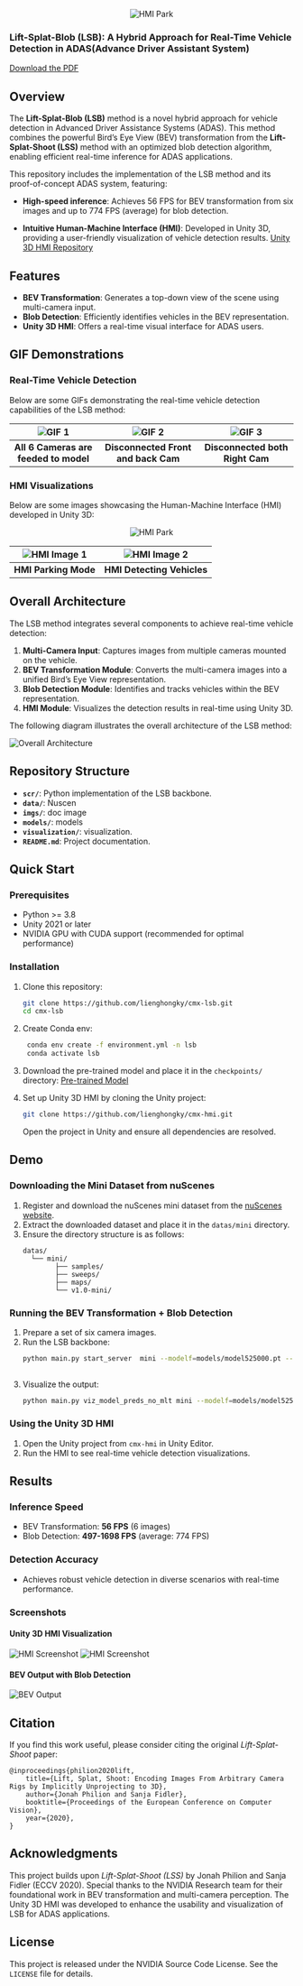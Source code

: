 <p align="center">
    <img src="./imgs/banner.png" alt="HMI Park">
</p>

### Lift-Splat-Blob (LSB): A Hybrid Approach for Real-Time Vehicle Detection in ADAS(Advance Driver Assistant System)
[Download the PDF](./imgs/LSB.pdf)

## Overview
The **Lift-Splat-Blob (LSB)** method is a novel hybrid approach for vehicle detection in Advanced Driver Assistance Systems (ADAS). This method combines the powerful Bird’s Eye View (BEV) transformation from the **Lift-Splat-Shoot (LSS)** method with an optimized blob detection algorithm, enabling efficient real-time inference for ADAS applications.

This repository includes the implementation of the LSB method and its proof-of-concept ADAS system, featuring:
- **High-speed inference**: Achieves 56 FPS for BEV transformation from six images and up to 774 FPS (average) for blob detection.

- **Intuitive Human-Machine Interface (HMI)**: Developed in Unity 3D, providing a user-friendly visualization of vehicle detection results. [Unity 3D HMI Repository](https://github.com/lienghongky/cmx-hmi)

## Features
- **BEV Transformation**: Generates a top-down view of the scene using multi-camera input.
- **Blob Detection**: Efficiently identifies vehicles in the BEV representation.
- **Unity 3D HMI**: Offers a real-time visual interface for ADAS users.

## GIF Demonstrations

### Real-Time Vehicle Detection
Below are some GIFs demonstrating the real-time vehicle detection capabilities of the LSB method:

| ![GIF 1](./imgs/full_cams.gif)| ![GIF 2](./imgs/drop_front_back_cam.gif) | ![GIF 3](./imgs/drop_right_cams.gif)|
|:------------------------------:|:----------------------------------------:|:-----------------------------------:|
| **All 6 Cameras are feeded to model** | **Disconnected Front and back Cam** | **Disconnected both Right Cam** |

### HMI Visualizations
Below are some images showcasing the Human-Machine Interface (HMI) developed in Unity 3D:

<p align="center">
    <img src="./imgs/hmi-gif.gif" alt="HMI Park">
</p>

| ![HMI Image 1](./imgs/hmi-p.png) | ![HMI Image 2](./imgs/hmi-d4.png) |
|:-------------------------------------:|:-------------------------------------:|
| **HMI Parking Mode**               | **HMI Detecting Vehicles**               |


## Overall Architecture

The LSB method integrates several components to achieve real-time vehicle detection:

1. **Multi-Camera Input**: Captures images from multiple cameras mounted on the vehicle.
2. **BEV Transformation Module**: Converts the multi-camera images into a unified Bird’s Eye View representation.
3. **Blob Detection Module**: Identifies and tracks vehicles within the BEV representation.
4. **HMI Module**: Visualizes the detection results in real-time using Unity 3D.

The following diagram illustrates the overall architecture of the LSB method:

![Overall Architecture](./imgs/Overall.png)

## Repository Structure
- **`scr/`**: Python implementation of the LSB backbone.
- **`data/`**: Nuscen
- **`imgs/`**: doc image
- **`models/`**: models
- **`visualization/`**:  visualization.
- **`README.md`**: Project documentation.

## Quick Start
### Prerequisites
- Python >= 3.8
- Unity 2021 or later
- NVIDIA GPU with CUDA support (recommended for optimal performance)

### Installation
1. Clone this repository:
   ```bash
   git clone https://github.com/lienghongky/cmx-lsb.git
   cd cmx-lsb
   ```

2. Create Conda env:
   ```bash
    conda env create -f environment.yml -n lsb
    conda activate lsb
   ```

3. Download the pre-trained model and place it in the `checkpoints/` directory:
   [Pre-trained Model](https://drive.google.com/file/d/1bsUYveW_eOqa4lglryyGQNeC4fyQWvQQ/view?usp=sharing)

4. Set up Unity 3D HMI by cloning the Unity project:
   ```bash
   git clone https://github.com/lienghongky/cmx-hmi.git
   ```
   Open the project in Unity and ensure all dependencies are resolved.

## Demo
### Downloading the Mini Dataset from nuScenes
1. Register and download the nuScenes mini dataset from the [nuScenes website](https://www.nuscenes.org/download).
2. Extract the downloaded dataset and place it in the `datas/mini` directory.
3. Ensure the directory structure is as follows:
    ```
    datas/
      └── mini/
            ├── samples/
            ├── sweeps/
            ├── maps/
            └── v1.0-mini/
    ```
### Running the BEV Transformation + Blob Detection
1. Prepare a set of six camera images.
2. Run the LSB backbone:
   ```bash
   python main.py start_server  mini --modelf=models/model525000.pt --dataroot=datas --map_folder=datas/mini
 
   ```
3. Visualize the output:
   ```bash
   python main.py viz_model_preds_no_mlt mini --modelf=models/model525000.pt --dataroot=datas --map_folder=datas/mini
   ```

### Using the Unity 3D HMI
1. Open the Unity project from `cmx-hmi` in Unity Editor.
2. Run the HMI to see real-time vehicle detection visualizations.

## Results
### Inference Speed
- BEV Transformation: **56 FPS** (6 images)
- Blob Detection: **497-1698 FPS** (average: 774 FPS)

### Detection Accuracy
- Achieves robust vehicle detection in diverse scenarios with real-time performance.

### Screenshots
#### Unity 3D HMI Visualization
![HMI Screenshot](./imgs/hmi.png)
![HMI Screenshot](./imgs/hmi-cluster.png)

#### BEV Output with Blob Detection
![BEV Output](./imgs/output.gif)

## Citation
If you find this work useful, please consider citing the original *Lift-Splat-Shoot* paper:
```
@inproceedings{philion2020lift,
    title={Lift, Splat, Shoot: Encoding Images From Arbitrary Camera Rigs by Implicitly Unprojecting to 3D},
    author={Jonah Philion and Sanja Fidler},
    booktitle={Proceedings of the European Conference on Computer Vision},
    year={2020},
}
```

## Acknowledgments
This project builds upon *Lift-Splat-Shoot (LSS)* by Jonah Philion and Sanja Fidler (ECCV 2020). Special thanks to the NVIDIA Research team for their foundational work in BEV transformation and multi-camera perception. The Unity 3D HMI was developed to enhance the usability and visualization of LSB for ADAS applications.

## License
This project is released under the NVIDIA Source Code License. See the `LICENSE` file for details.

